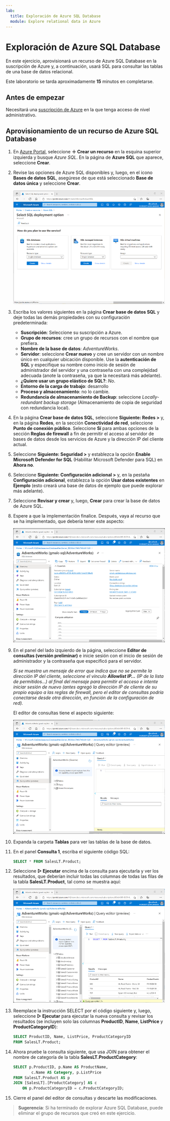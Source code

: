 ```yaml
---
lab:
  title: Exploración de Azure SQL Database
  module: Explore relational data in Azure
---
```


# Exploración de Azure SQL Database

En este ejercicio, aprovisionará un recurso de Azure SQL Database en la suscripción de Azure y, a continuación, usará SQL para consultar las tablas de una base de datos relacional.

Este laboratorio se tarda aproximadamente **15** minutos en completarse.

## Antes de empezar

Necesitará una [suscripción de Azure](https://azure.microsoft.com/free) en la que tenga acceso de nivel administrativo.

## Aprovisionamiento de un recurso de Azure SQL Database

1. En [Azure Portal](https://portal.azure.com?azure-portal=true), seleccione **&#65291; Crear un recurso** en la esquina superior izquierda y busque *Azure SQL*. En la página de **Azure SQL** que aparece, seleccione **Crear**.

1. Revise las opciones de Azure SQL disponibles y, luego, en el icono **Bases de datos SQL**, asegúrese de que está seleccionado **Base de datos única** y seleccione **Crear**.

    ![Captura de pantalla de Azure Portal en la que se muestra la página Azure SQL.](images//azure-sql-portal.png)

1. Escriba los valores siguientes en la página **Crear base de datos SQL** y deje todas las demás propiedades con su configuración predeterminada:
    - **Suscripción**: Seleccione su suscripción a Azure.
    - **Grupo de recursos**: cree un grupo de recursos con el nombre que prefiera.
    - **Nombre de la base de datos**: *AdventureWorks*.
    - **Servidor**: seleccione **Crear nuevo** y cree un servidor con un nombre único en cualquier ubicación disponible. Use la **autenticación de SQL** y especifique su nombre como inicio de sesión de administrador del servidor y una contraseña con una complejidad adecuada (anote la contraseña, ya que la necesitará más adelante).
    - **¿Quiere usar un grupo elástico de SQL?**: *No*.
    - **Entorno de la carga de trabajo**: desarrollo
    - **Proceso y almacenamiento**: no lo cambie.
    - **Redundancia de almacenamiento de Backup**: seleccione *Locally-redundant backup storage* (Almacenamiento de copia de seguridad con redundancia local).

1. En la página **Crear base de datos SQL**, seleccione **Siguiente: Redes >** y, en la página **Redes**, en la sección **Conectividad de red**, seleccione **Punto de conexión público**. Seleccione **Sí** para ambas opciones de la sección **Reglas de firewall** a fin de permitir el acceso al servidor de bases de datos desde los servicios de Azure y la dirección IP del cliente actual.

1. Seleccione **Siguiente: Seguridad >** y establezca la opción **Enable Microsoft Defender for SQL** (Habilitar Microsoft Defender para SQL) en **Ahora no**.

1. Seleccione **Siguiente: Configuración adicional >** y, en la pestaña **Configuración adicional**, establezca la opción **Usar datos existentes** en **Ejemplo** (esto creará una base de datos de ejemplo que puede explorar más adelante).

1. Seleccione **Revisar y crear** y, luego, **Crear** para crear la base de datos de Azure SQL.

1. Espere a que la implementación finalice. Después, vaya al recurso que se ha implementado, que debería tener este aspecto:

    ![Captura de pantalla de Azure Portal en la que se muestra la página SQL Database.](images//sql-database-portal.png)

1. En el panel del lado izquierdo de la página, seleccione **Editor de consultas (versión preliminar)** e inicie sesión con el inicio de sesión de administrador y la contraseña que especificó para el servidor.
    
    *Si se muestra un mensaje de error que indica que no se permite la dirección IP del cliente, seleccione el vínculo **Allowlist IP…** (IP de la lista de permitidos…) al final del mensaje para permitir el acceso e intente iniciar sesión de nuevo (antes agregó la dirección IP de cliente de su propio equipo a las reglas de firewall, pero el editor de consultas podría conectarse desde otra dirección, en función de la configuración de red).*
    
    El editor de consultas tiene el aspecto siguiente:
    
    ![Captura de pantalla de Azure Portal en la que se muestra el editor de consultas.](images//query-editor.png)

1. Expanda la carpeta **Tablas** para ver las tablas de la base de datos.

1. En el panel **Consulta 1**, escriba el siguiente código SQL:

    ```sql
    SELECT * FROM SalesLT.Product;
    ```

1. Seleccione **&#9655; Ejecutar** encima de la consulta para ejecutarla y ver los resultados, que deberían incluir todas las columnas de todas las filas de la tabla **SalesLT.Product**, tal como se muestra aquí:

    ![Captura de pantalla de Azure Portal en la que se muestra el editor de consultas con los resultados de la consulta.](images//sql-query-results.png)

1. Reemplace la instrucción SELECT por el código siguiente y, luego, seleccione **&#9655; Ejecutar** para ejecutar la nueva consulta y revisar los resultados (se incluyen solo las columnas **ProductID**, **Name**, **ListPrice** y **ProductCategoryID**):

    ```sql
    SELECT ProductID, Name, ListPrice, ProductCategoryID
    FROM SalesLT.Product;
    ```

1. Ahora pruebe la consulta siguiente, que usa JOIN para obtener el nombre de categoría de la tabla **SalesLT.ProductCategory**:

    ```sql
    SELECT p.ProductID, p.Name AS ProductName,
            c.Name AS Category, p.ListPrice
    FROM SalesLT.Product AS p
    JOIN [SalesLT].[ProductCategory] AS c
        ON p.ProductCategoryID = c.ProductCategoryID;
    ```

1. Cierre el panel del editor de consultas y descarte las modificaciones.

> **Sugerencia**: Si ha terminado de explorar Azure SQL Database, puede eliminar el grupo de recursos que creó en este ejercicio.
